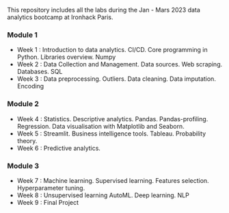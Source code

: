 
This repository includes all the labs during the Jan - Mars 2023 data analytics bootcamp at Ironhack Paris.

### Module 1

- Week 1 : Introduction to data analytics. CI/CD. Core programming in Python. Libraries overview. Numpy
- Week 2 : Data Collection and Management. Data sources. Web scraping. Databases. SQL
- Week 3 : Data preprocessing. Outliers. Data cleaning. Data imputation. Encoding

### Module 2

- Week 4 : Statistics. Descriptive analytics. Pandas. Pandas-profiling. Regression. Data visualisation with Matplotlib and Seaborn.
- Week 5 : Streamlit. Business intelligence tools. Tableau. Probability theory.
- Week 6 : Predictive analytics.

### Module 3

- Week 7 : Machine learning. Supervised learning. Features selection. Hyperparameter tuning.
- Week 8 : Unsupervised learning AutoML. Deep learning. NLP
- Week 9 : Final Project
